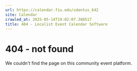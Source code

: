 ```yaml
---
url: https://calendar.fiu.edu/sdantus_642
site: Calendar
crawled_at: 2025-05-14T19:02:07.388517
title: 404 - Localist Event Calendar Software
---
```


# 404 - not found
We couldn't find the page on this community event platform.
